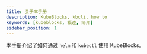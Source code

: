 ```yaml
---
title: 关于本手册
description: KubeBlocks, kbcli, how to
keywords: [kubeblocks, 概述, 简介]
sidebar_position: 1
---
```


本手册介绍了如何通过 `helm` 和 `kubectl` 使用 KubeBlocks。
